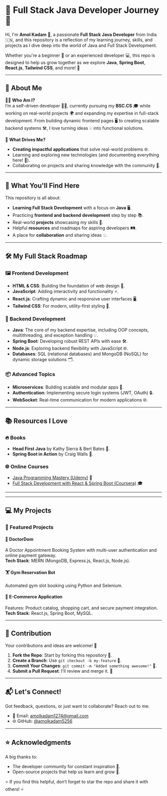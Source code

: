 # 🌟 Full Stack Java Developer Journey 🚀

Hi, I'm **Amol Kadam** 👋, a passionate **Full Stack Java Developer** from India 🇮🇳, and this repository is a reflection of my learning journey, skills, and projects as I dive deep into the world of Java and Full Stack Development.  

Whether you're a beginner 🌱 or an experienced developer 💻, this repo is designed to help us grow together as we explore **Java**, **Spring Boot**, **React.js**, **Tailwind CSS**, and more! 🚀  

---

## 🎯 About Me

👨‍💻 **Who Am I?**  
I’m a self-driven developer 🧑‍💻, currently pursuing my **BSC.CS** 🎓 while working on real-world projects 🌍 and expanding my expertise in full-stack development. From building dynamic frontend pages 🖥️ to creating scalable backend systems 🛠️, I love turning ideas 💡 into functional solutions.

🎨 **What Drives Me?**  
- **Creating impactful applications** that solve real-world problems 🌐.
- Learning and exploring new technologies (and documenting everything here! 📘).
- Collaborating on projects and sharing knowledge with the community 🤝.  

---

## 📖 What You'll Find Here

This repository is all about:
- **Learning Full Stack Development** with a focus on **Java** 🖥️.
- Practicing **frontend and backend development** step by step 📚.
- Real-world **projects** showcasing my skills 🚀.
- Helpful **resources** and roadmaps for aspiring developers 🛤️.
- A place for **collaboration** and sharing ideas 💡.

---

## 🛠️ My Full Stack Roadmap

### 🖼️ Frontend Development
- **HTML & CSS**: Building the foundation of web design 🎨.
- **JavaScript**: Adding interactivity and functionality ⚡.
- **React.js**: Crafting dynamic and responsive user interfaces 🖥️.
- **Tailwind CSS**: For modern, utility-first styling 🎨.

### 🔧 Backend Development
- **Java**: The core of my backend expertise, including OOP concepts, multithreading, and exception handling 💡.
- **Spring Boot**: Developing robust REST APIs with ease 🛠️.
- **Node.js**: Exploring backend flexibility with JavaScript 🌐.
- **Databases**: SQL (relational databases) and MongoDB (NoSQL) for dynamic storage solutions 🗂️.

### 📦 Advanced Topics
- **Microservices**: Building scalable and modular apps 🔄.
- **Authentication**: Implementing secure login systems (JWT, OAuth) 🔒.
- **WebSocket**: Real-time communication for modern applications 🌐.

---

## 📚 Resources I Love

### 🔥 Books
- **Head First Java** by Kathy Sierra & Bert Bates 📖.
- **Spring Boot in Action** by Craig Walls 📘.

### 🌐 Online Courses
- [Java Programming Mastery (Udemy)](https://www.udemy.com/) 🌟
- [Full Stack Development with React & Spring Boot (Coursera)](https://www.coursera.org/) 🎓

---


---

## 💻 My Projects

### 🎯 Featured Projects

#### 🏥 **DoctorDom**  
A Doctor Appointment Booking System with multi-user authentication and online payment gateway.  
**Tech Stack**: MERN (MongoDB, Express.js, React.js, Node.js).

#### 🏋️ **Gym Reservation Bot**  
Automated gym slot booking using Python and Selenium.

#### 🛒 **E-Commerce Application**  
Features: Product catalog, shopping cart, and secure payment integration.  
**Tech Stack**: React.js, Spring Boot, MySQL.

---

## 🤝 Contribution

Your contributions and ideas are welcome! 🌟

1. **Fork the Repo**: Start by forking this repository 🍴.
2. **Create a Branch**: Use `git checkout -b my-feature` 🌿.
3. **Commit Your Changes**: `git commit -m "Added something awesome!"` 💾.
4. **Submit a Pull Request**: I'll review and merge it. 🎉

---

## 📬 Let's Connect!

Got feedback, questions, or just want to collaborate? Reach out to me:
- 📧 Email: amolkadam1274@gmail.com
- 🌐 GitHub: [@amolkadam5256](https://github.com/amolkadam5256)

---

## ⭐ Acknowledgments

A big thanks to:
- The developer community for constant inspiration 🤝.
- Open-source projects that help us learn and grow 🌱.

⭐ If you find this helpful, don’t forget to star the repo and share it with others! ⭐
